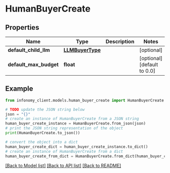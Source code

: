 # HumanBuyerCreate


## Properties

Name | Type | Description | Notes
------------ | ------------- | ------------- | -------------
**default_child_llm** | [**LLMBuyerType**](LLMBuyerType.md) |  | [optional] 
**default_max_budget** | **float** |  | [optional] [default to 0.0]

## Example

```python
from infonomy_client.models.human_buyer_create import HumanBuyerCreate

# TODO update the JSON string below
json = "{}"
# create an instance of HumanBuyerCreate from a JSON string
human_buyer_create_instance = HumanBuyerCreate.from_json(json)
# print the JSON string representation of the object
print(HumanBuyerCreate.to_json())

# convert the object into a dict
human_buyer_create_dict = human_buyer_create_instance.to_dict()
# create an instance of HumanBuyerCreate from a dict
human_buyer_create_from_dict = HumanBuyerCreate.from_dict(human_buyer_create_dict)
```
[[Back to Model list]](../README.md#documentation-for-models) [[Back to API list]](../README.md#documentation-for-api-endpoints) [[Back to README]](../README.md)


